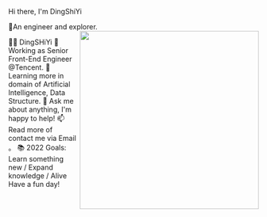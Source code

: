 Hi there, I'm DingShiYi

🍓An engineer and explorer.
<img align="right" src="https://github-readme-stats.vercel.app/api/top-langs/?username=Eleven-Ding&theme=tokyonight&layout=compact&line_height=27" width="360"/>

👦🏻 DingSHiYi
🔭 Working as Senior Front-End Engineer @Tencent.
🌱 Learning more in domain of Artificial Intelligence, Data Structure.
💬 Ask me about anything, I'm happy to help!
📫 Read more of contact me via Email 。
📚 2022 Goals: Learn something new / Expand knowledge / Alive
Have a fun day!
